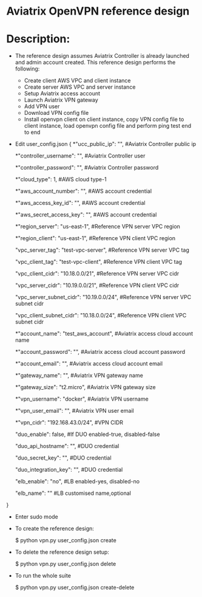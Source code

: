 Aviatrix OpenVPN reference design
================================================================================


Description:
================================================================================

* The reference design assumes Aviatrix Controller is already launched and admin account created.
  This reference design performs the following:
    + Create client AWS VPC and client instance
    + Create server AWS VPC and server instance
    + Setup Aviatrix access account
    + Launch Aviatrix VPN gateway
    + Add VPN user
    + Download VPN config file
    + Install openvpn client on client instance, copy VPN config file to client instance, load openvpn config file and perform ping test end to end
    
* Edit user_config.json
{
  *"ucc_public_ip": "", 			#Aviatrix Controller public ip

  *"controller_username": "", 			#Aviatrix Controller user

  *"controller_password": "", 			#Aviatrix Controller password

  *"cloud_type": 1, 				#AWS cloud type-1

  *"aws_account_number": "",                    #AWS account credential

  *"aws_access_key_id": "",		        #AWS account credential

  *"aws_secret_access_key": "",			#AWS account credential

  *"region_server": "us-east-1",		#Reference VPN server VPC region

  *"region_client": "us-east-1",		#Reference VPN client VPC region

  "vpc_server_tag": "test-vpc-server",		#Reference VPN server VPC tag

  "vpc_client_tag": "test-vpc-client",		#Reference VPN client VPC tag

  "vpc_client_cidr": "10.18.0.0/21",		#Reference VPN server VPC cidr

  "vpc_server_cidr": "10.19.0.0/21",		#Reference VPN client VPC cidr

  "vpc_server_subnet_cidr": "10.19.0.0/24",     #Reference VPN server VPC subnet cidr

  "vpc_client_subnet_cidr": "10.18.0.0/24",	#Reference VPN client VPC subnet cidr

  *"account_name": "test_aws_account",          #Aviatrix access cloud account name


  *"account_password": "",                      #Aviatrix access cloud account password

  *"account_email": "",				#Aviatrix access cloud account email

  *"gateway_name": "",				#Aviatrix VPN gateway name

  *"gateway_size": "t2.micro",			#Aviatrix VPN gateway size

  *"vpn_username": "docker",			#Aviatrix VPN username

  *"vpn_user_email": "",			#Aviatrix VPN user email

  *"vpn_cidr": "192.168.43.0/24",		#VPN CIDR

  "duo_enable": false,                          #If DUO enabled-true, disabled-false

  "duo_api_hostname": "",			#DUO credential

  "duo_secret_key": "",				#DUO credential

  "duo_integration_key": "",			#DUO credential

  "elb_enable": "no",				#LB enabled-yes, disabled-no

  "elb_name": ""				#LB customised name,optional

}

* Enter sudo mode

* To create the reference design:

    $ python vpn.py user_config.json create

* To delete the reference design setup:

    $ python vpn.py user_config.json delete

* To run the whole suite

    $ python vpn.py user_config.json create-delete


